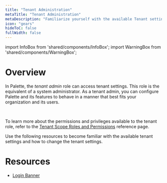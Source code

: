 ```yaml
---
title: "Tenant Administration"
metaTitle: "Tenant Administration"
metaDescription: "Familiarize yourself with the available Tenant settings and how you can control the behavior of your tenant."
icon: "gears"
hideToC: false
fullWidth: false
---
```


import InfoBox from 'shared/components/InfoBox';
import WarningBox from 'shared/components/WarningBox';

# Overview

In Palette, the *tenant admin* role can access tenant settings. This role is the equivalent of a system administrator. As a tenant admin, you can configure Palette and its features to behave in a manner that best fits your organization and its users. 

<br />

<InfoBox>

To learn more about the permissions and privileges available to the tenant role, refer to the [Tenant Scope Roles and Permissions](/user-management/palette-rbac/tenant-scope-roles-permissions) reference page.

</InfoBox>


Use the following resources to become familiar with the available tenant settings and how to change the tenant settings.


# Resources

- [Login Banner](/tenant-settings/login-banner)


<br />